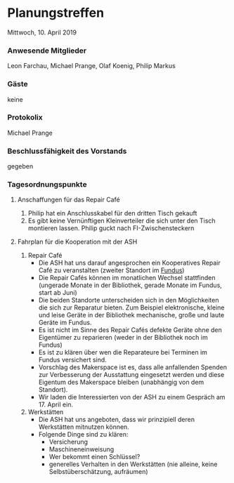 # **Planungstreffen**
Mittwoch, 10. April 2019

### Anwesende Mitglieder
Leon Farchau, Michael Prange, Olaf Koenig, Philip Markus

### Gäste
keine

### Protokolix
Michael Prange

### Beschlussfähigkeit des Vorstands
gegeben

### Tagesordnungspunkte
1. Anschaffungen für das Repair Café
    1. Philip hat ein Anschlusskabel für den dritten Tisch gekauft
    1. Es gibt keine Vernünftigen Kleinverteiler die sich unter den Tisch montieren lassen. Philip guckt nach FI-Zwischensteckern

1. Fahrplan für die Kooperation mit der ASH
    1. Repair Café
        - Die ASH hat uns darauf angesprochen ein Kooperatives Repair Café zu veranstalten (zweiter Standort im [Fundus](https://www.ash-gt.de/fundus))
        - Die Repair Cafés können im monatlichen Wechsel stattfinden (ungerade Monate in der Bibliothek, gerade Monate im Fundus, start ab Juni)
        - Die beiden Standorte unterscheiden sich in den Möglichkeiten die sich zur Reparatur bieten. Zum Beispiel elektronische, kleine und leise Geräte in der Bibliothek mechanische, große und laute Geräte im Fundus.
        - Es ist nicht im Sinne des Repair Cafés defekte Geräte ohne den Eigentümer zu reparieren (weder in der Bibliothek noch im Fundus)
        - Es ist zu klären über wen die Reparateure bei Terminen im Fundus versichert sind.
        - Vorschlag des Makerspace ist es, dass alle anfallenden Spenden zur Verbesserung der Ausstattung eingesetzt werden und diese Eigentum des Makerspace bleiben (unabhängig von dem Standort).
        - Wir laden die Interessierten von der ASH zu einem Gespräch am 17. April ein.
    1. Werkstätten
        - Die ASH hat uns angeboten, dass wir prinzipiell deren Werkstätten mitnutzen können.
        - Folgende Dinge sind zu klären:
            - Versicherung
            - Maschineneinweisung
            - Wer bekommt einen Schlüssel?
            - generelles Verhalten in den Werkstätten (nie alleine, keine Selbstüberschätzung, aufräumen)
